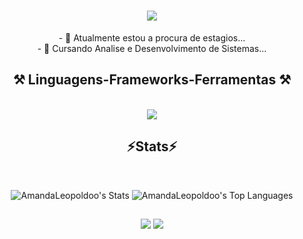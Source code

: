 <h1 align="center">
<img src="https://readme-typing-svg.herokuapp.com/?font=Righteous&size=35&center=true&vCenter=true&width=500&height=70&duration=4000&lines=olá!+👋" />
</h1>

<div align="center" >
 - 🔭 Atualmente estou a procura de estagios...
 <br>
 - 🌱 Cursando Analise e Desenvolvimento de Sistemas...
 </div>

 <h2 align="center" >⚒️ Linguagens-Frameworks-Ferramentas ⚒️</h2>
<br>
<div align="center" >
  <img src="https://skillicons.dev/icons?i=python,vscode,html,css,javascript,java," />
</div>

<h2 align="center" >⚡Stats⚡</h2>
<br>
<div align="center" >


![AmandaLeopoldoo's Stats](https://github-readme-stats.vercel.app/api?username=AmandaLeopoldoo&theme=gotham&show_icons=true&hide_border=false&count_private=true)
![AmandaLeopoldoo's Top Languages](https://github-readme-stats.vercel.app/api/top-langs/?username=AmandaLeopoldoo&theme=gotham&show_icons=true&hide_border=false&layout=compact)

##

<div> 
  <a href = "amandaleopoldo2930@gmail.com"><img src="https://img.shields.io/badge/-Gmail-%23333?style=for-the-badge&logo=gmail&logoColor=white" target="_blank"></a>
  <a href="www.linkedin.com/in/amanda-leopoldo-a61478319" target="_blank"><img src="https://img.shields.io/badge/-LinkedIn-%230077B5?style=for-the-badge&logo=linkedin&logoColor=white" target="_blank"></a> 
</div>

